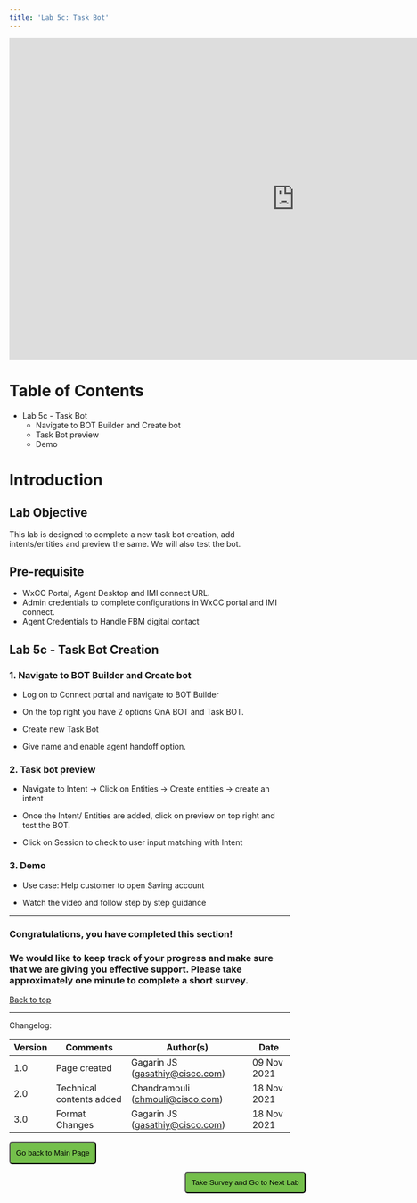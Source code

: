 ```yaml
---
title: 'Lab 5c: Task Bot'
---
```


<iframe width="1024" height="576" src="https://www.youtube.com/embed/lHsKPq44gYs" title="" frameborder="0" allow="accelerometer; autoplay; clipboard-write; encrypted-media; gyroscope; picture-in-picture" allowfullscreen></iframe>


# Table of Contents

- Lab 5c - Task Bot
    * Navigate to BOT Builder and Create bot
    * Task Bot preview
    * Demo

# Introduction

## Lab Objective
This lab is designed to complete a new task bot creation, add intents/entities and preview the same. We will also test the bot.

## Pre-requisite
- WxCC Portal, Agent Desktop and IMI connect URL.
- Admin credentials to complete configurations in WxCC portal and IMI connect.
- Agent Credentials to Handle FBM digital contact

## Lab 5c - Task Bot Creation

### 1. Navigate to BOT Builder and Create bot
- Log on to Connect portal and navigate to BOT Builder 

- On the top right you have 2 options QnA BOT and Task BOT.

- Create new Task Bot 

- Give name and enable agent handoff option.

### 2. Task bot preview
- Navigate to Intent -> Click on Entities -> Create entities   -> create an intent 

- Once the Intent/ Entities are added, click on preview on top right and test the BOT.

- Click on Session to check to user input matching with Intent 

### 3. Demo 
- Use case: Help customer to open Saving account 

- Watch the video and follow step by step guidance 




---

### Congratulations, you have completed this section! 
### We would like to keep track of your progress and make sure that we are giving you effective support. Please take approximately one minute to complete a short survey.

[Back to top](#table-of-contents)

---

Changelog:

| **Version** | **Comments** | **Author(s)** | **Date** |
| --- | --- | --- | --- |
| 1.0 | Page created | Gagarin JS (gasathiy@cisco.com) | 09 Nov 2021 |
| 2.0 | Technical contents added | Chandramouli (chmouli@cisco.com) | 18 Nov 2021 |
| 3.0 | Format Changes | Gagarin JS (gasathiy@cisco.com) | 18 Nov 2021 |

<script>
function mainPage() {window.location.href = "https://wxcctechsummit.github.io/wxcclabguides/NewDigital/HomePage.html";}
function nextLab() 
 {
 window.open("https://app.smartsheet.com/b/form/ff1e015c4aed46bfab3f5caed7850aa4", '_blank');
 window.location.href = "https://wxcctechsummit.github.io/wxcclabguides/NewDigital/5d_Templates_Bots.html";
 }
</script>

<div id="button-row">
	<button onclick="mainPage()" style="
  border-radius: 5px;
  background-color: rgb(116,191,75);
  padding: 10px;">Go back to Main Page</button>

<button onclick="nextLab()" style="
  position: absolute;
  right: 200px;
  border-radius: 5px;
  background-color: rgb(116,191,75);
  padding: 10px;">Take Survey and Go to Next Lab</button>


</div>
